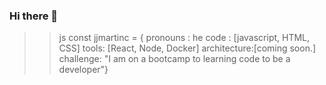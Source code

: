 ### Hi there 👋

>>js
>>  const jjmartinc = {
>>    pronouns : he
>>    code : [javascript, HTML, CSS]
>>    tools: [React, Node, Docker]
>>    architecture:[coming soon.]
>>    challenge: "I am on a bootcamp to learning code to be a developer"}


<!--
**JJmartinc/JJmartinc** is a ✨ _special_ ✨ repository because its `README.md` (this file) appears on your GitHub profile.

Here are some ideas to get you started:

- 🔭 I’m currently working on ...
- 🌱 I’m currently learning ...
- 👯 I’m looking to collaborate on ...
- 🤔 I’m looking for help with ...
- 💬 Ask me about ...
- 📫 How to reach me: ...
- 😄 Pronouns: ...
- ⚡ Fun fact: ...
-->
